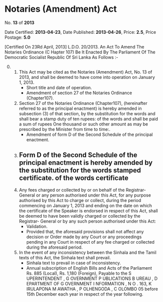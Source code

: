 # Notaries (Amendment) Act

No. **13** of **2013**

Date Certified: **2013-04-23**, Date Published: **2013-04-26**, Price: **2.5**, Price Postage: **5.0**

[Certified On 23Rd April, 2013]
L.D.O. 20/2013.
An   Act   To   Amend   The   Notaries   Ordinance  (C Hapter  107)
Be It Enacted By The Parliament Of The Democratic Socialist Republic Of Sri Lanka As Follows :-

0. 
    1. This Act  may be cited  as the Notaries (Amendment) Act, No. 13 of   2013,  and shall be deemed to have come into operation on January 1, 2013.
        - Short title and date of operation.
        - Amendment of section 27 of the Notaries Ordinance (Chapter107).
    2. Section 27 of the Notaries  Ordinance (Chapter107), (hereinafter  referred to as the principal enactment) is hereby amended in subsection (3) of that section, by the substitution for the words and shall bear a stamp duty of ten rupees:  of the words  and shall be paid a sum of rupees One thousand or such other amount as may be prescribed by the Minister from time to time:.
        - Amendment of form D of the Second Schedule of the principal enactment.
    3. Form  D of the Second Schedule of the principal enactment is hereby amended by the substitution for the words stamped certificate. of the words certificate
        - 
    4. Any  fees charged or collected by or on behalf of the Registrar- General or any person authorised under this Act, for any purpose authorised by this Act to charge or collect, during the period commencing on January  1, 2013 and ending on the date on which the certificate of  the Speaker is endorsed in respect of this Act, shall be  deemed to have been validly charged or collected by the Registrar- General or by any such person authorised under this Act:
        - Validation.
        - Provided that, the aforesaid provisions shall not affect any decision or Order made by any Court or any proceedings pending in any Court in respect of any fee charged or collected during the aforesaid period.
    5. In the event of any inconsistency between the Sinhala and the Tamil texts of this Act, the Sinhala text shall prevail.
        - Sinhala text to prevail in case of inconsistency.
        - Annual subscription of English Bills and Acts of the Parliament Rs. 885 (Local), Rs. 1,180 (Foreign), Payable to the S UPERINTENDENT , G OVERNMENT  P UBLICATIONS   B UREAU , D EPARTMENT   OF G OVERNMENT   I NFORMATION ,  N O . 163,  K IRULAPONA  M AWATHA , P OLHENGODA , C OLOMBO  05  before  15th December each year in respect of the year following.